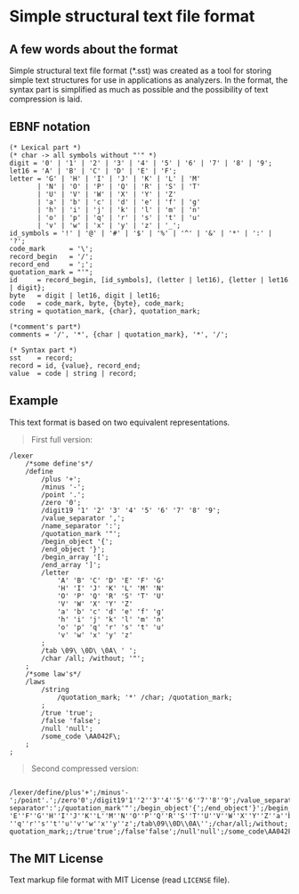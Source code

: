 # Simple structural text file format

## A few words about the format

Simple structural text file format (*.sst) was created as a tool for storing simple text structures for use in applications as analyzers. In the format, the syntax part is simplified as much as possible and the possibility of text compression is laid.

## EBNF notation

```ebnf
(* Lexical part *)
(* char -> all symbols without "'" *)
digit = '0' | '1' | '2' | '3' | '4' | '5' | '6' | '7' | '8' | '9';
let16 = 'A' | 'B' | 'C' | 'D' | 'E' | 'F';
letter = 'G' | 'H' | 'I' | 'J' | 'K' | 'L' | 'M' 
       | 'N' | 'O' | 'P' | 'Q' | 'R' | 'S' | 'T' 
       | 'U' | 'V' | 'W' | 'X' | 'Y' | 'Z' 
       | 'a' | 'b' | 'c' | 'd' | 'e' | 'f' | 'g' 
       | 'h' | 'i' | 'j' | 'k' | 'l' | 'm' | 'n' 
       | 'o' | 'p' | 'q' | 'r' | 's' | 't' | 'u' 
       | 'v' | 'w' | 'x' | 'y' | 'z' | '_';
id_symbols = '!' | '@' | '#' | '$' | '%' | '^' | '&' | '*' | ':' | '?';
code_mark      = '\';
record_begin   = '/';
record_end     = ';';
quotation_mark = "'";
id     = record_begin, [id_symbols], (letter | let16), {letter | let16 | digit};
byte   = digit | let16, digit | let16;
code   = code_mark, byte, {byte}, code_mark;
string = quotation_mark, {char}, quotation_mark;

(*comment's part*)
comments = '/', '*', {char | quotation_mark}, '*', '/';

(* Syntax part *)
sst    = record;
record = id, {value}, record_end;
value  = code | string | record;
```

## Example

This text format is based on two equivalent representations.

> First full version:

```
/lexer
    /*some define's*/
    /define
        /plus '+';
        /minus '-';
        /point '.';
        /zero '0';
        /digit19 '1' '2' '3' '4' '5' '6' '7' '8' '9';
        /value_separator ',';
        /name_separator ':';
        /quotation_mark '"';
        /begin_object '{';
        /end_object '}';
        /begin_array '[';
        /end_array ']';
        /letter 
            'A' 'B' 'C' 'D' 'E' 'F' 'G'
            'H' 'I' 'J' 'K' 'L' 'M' 'N'
            'O' 'P' 'Q' 'R' 'S' 'T' 'U'
            'V' 'W' 'X' 'Y' 'Z' 
            'a' 'b' 'c' 'd' 'e' 'f' 'g' 
            'h' 'i' 'j' 'k' 'l' 'm' 'n' 
            'o' 'p' 'q' 'r' 's' 't' 'u' 
            'v' 'w' 'x' 'y' 'z'
        ;
        /tab \09\ \0D\ \0A\ ' ';
        /char /all; /without; '"';
    ;
    /*some law's*/
    /laws
        /string
            /quotation_mark; '*' /char; /quotation_mark;
        ;
        /true 'true';
        /false 'false';
        /null 'null';
        /some_code \AA042F\;
    ;
;
```

> Second compressed version:

```

/lexer/define/plus'+';/minus'-';/point'.';/zero'0';/digit19'1''2''3''4''5''6''7''8''9';/value_separator',';/name_
separator':';/quotation_mark'"';/begin_object'{';/end_object'}';/begin_array'[';/end_array']';/letter'A''B''C''D'
'E''F''G''H''I''J''K''L''M''N''O''P''Q''R''S''T''U''V''W''X''Y''Z''a''b''c''d''e''f''g''h''i''j''k''l''m''n''o''p
''q''r''s''t''u''v''w''x''y''z';/tab\09\\0D\\0A\'';/char/all;/without;'"';;/laws/string/quotation_mark;'*'/char;/
quotation_mark;;/true'true';/false'false';/null'null';/some_code\AA042F\;;;

```

## The MIT License

Text markup file format with MIT License (read `LICENSE` file).